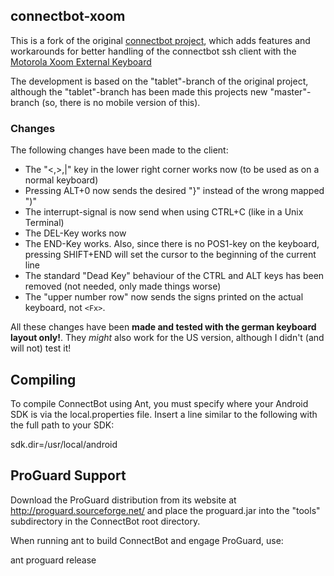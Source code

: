 ## connectbot-xoom

This is a fork of the original [connectbot project](http://code.google.com/p/connectbot/), which adds features and workarounds for better handling of the connectbot ssh client with the [Motorola Xoom External Keyboard](http://www.amazon.de/Motorola-Wireless-Tastatur-Xoom-Atrix/dp/B004VQPDOM/)

The development is based on the "tablet"-branch of the original project, although the "tablet"-branch has been made this projects new "master"-branch (so, there is no mobile version of this).

### Changes

The following changes have been made to the client:

* The "<,>,|" key in the lower right corner works now (to be used as on a normal keyboard)
* Pressing ALT+0 now sends the desired "}" instead of the wrong mapped ")"
* The interrupt-signal is now send when using CTRL+C (like in a Unix Terminal)
* The DEL-Key works now
* The END-Key works. Also, since there is no POS1-key on the keyboard, pressing SHIFT+END will set the cursor to the beginning of the current line
* The standard "Dead Key" behaviour of the CTRL and ALT keys has been removed (not needed, only made things worse)
* The "upper number row" now sends the signs printed on the actual keyboard, not `<Fx>`.

All these changes have been **made and tested with the german keyboard layout only!**. They *might* also work for the US version, although I didn't (and will not) test it!

## Compiling

To compile ConnectBot using Ant, you must specify where your Android SDK is via the local.properties file. Insert a line similar to the following with the full path to your SDK:

sdk.dir=/usr/local/android


## ProGuard Support

Download the ProGuard distribution from its website at http://proguard.sourceforge.net/ and place the proguard.jar into the "tools" subdirectory in the ConnectBot root directory.

When running ant to build ConnectBot and engage ProGuard, use:

ant proguard release
